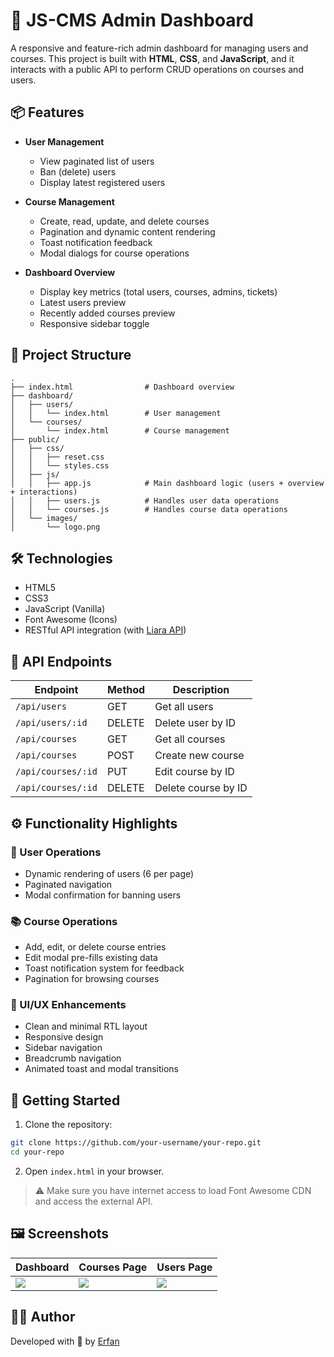 # 🧠 JS-CMS Admin Dashboard

A responsive and feature-rich admin dashboard for managing users and courses. This project is built with **HTML**, **CSS**, and **JavaScript**, and it interacts with a public API to perform CRUD operations on courses and users.

## 📦 Features

- **User Management**
  - View paginated list of users
  - Ban (delete) users
  - Display latest registered users

- **Course Management**
  - Create, read, update, and delete courses
  - Pagination and dynamic content rendering
  - Toast notification feedback
  - Modal dialogs for course operations

- **Dashboard Overview**
  - Display key metrics (total users, courses, admins, tickets)
  - Latest users preview
  - Recently added courses preview
  - Responsive sidebar toggle

## 📁 Project Structure

```
.
├── index.html                # Dashboard overview
├── dashboard/
│   ├── users/
│   │   └── index.html        # User management
│   └── courses/
│       └── index.html        # Course management
├── public/
│   ├── css/
│   │   ├── reset.css
│   │   └── styles.css
│   ├── js/
│   │   ├── app.js            # Main dashboard logic (users + overview + interactions)
│   │   ├── users.js          # Handles user data operations
│   │   └── courses.js        # Handles course data operations
│   └── images/
│       └── logo.png
```

## 🛠️ Technologies

- HTML5  
- CSS3  
- JavaScript (Vanilla)  
- Font Awesome (Icons)  
- RESTful API integration (with [Liara API](https://js-cms.iran.liara.run))

## 🔌 API Endpoints

| Endpoint            | Method | Description           |
|---------------------|--------|-----------------------|
| `/api/users`        | GET    | Get all users         |
| `/api/users/:id`    | DELETE | Delete user by ID     |
| `/api/courses`      | GET    | Get all courses       |
| `/api/courses`      | POST   | Create new course     |
| `/api/courses/:id`  | PUT    | Edit course by ID     |
| `/api/courses/:id`  | DELETE | Delete course by ID   |

## ⚙️ Functionality Highlights

### 👥 User Operations

- Dynamic rendering of users (6 per page)
- Paginated navigation
- Modal confirmation for banning users

### 📚 Course Operations

- Add, edit, or delete course entries
- Edit modal pre-fills existing data
- Toast notification system for feedback
- Pagination for browsing courses

### 🎨 UI/UX Enhancements

- Clean and minimal RTL layout
- Responsive design
- Sidebar navigation
- Breadcrumb navigation
- Animated toast and modal transitions

## 🚀 Getting Started

1. Clone the repository:

```bash
git clone https://github.com/your-username/your-repo.git
cd your-repo
```

2. Open `index.html` in your browser.

> ⚠️ Make sure you have internet access to load Font Awesome CDN and access the external API.

## 🖼️ Screenshots

| Dashboard | Courses Page | Users Page |
|----------|--------------|------------|
| ![](./screenshots/dashboard.png) | ![](./screenshots/courses.png) | ![](./screenshots/users.png) |

## 👨‍💻 Author

Developed with 💙 by [Erfan](https://github.com/erfan-ne)
